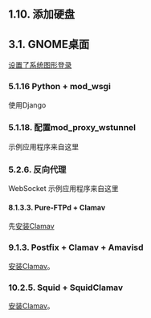 

## 1.10. 添加硬盘


## 3.1. GNOME桌面

[设置了系统图形登录](https://www.server-world.info/en/note?os=CentOS_7&p=runlevel)


### 5.1.16 Python + mod_wsgi

使用Django


### 5.1.18. 配置mod_proxy_wstunnel

示例应用程序来自这里

### 5.2.6. 反向代理

WebSocket 示例应用程序来自这里

#### 8.1.3.3. Pure-FTPd + Clamav

先[安装Clamav](https://www.server-world.info/en/note?os=CentOS_7&p=clamav)

### 9.1.3. Postfix + Clamav + Amavisd

[安装Clamav](https://www.server-world.info/en/note?os=CentOS_7&p=clamav)。

### 10.2.5. Squid + SquidClamav

[安装Clamav](https://www.server-world.info/en/note?os=CentOS_7&p=clamav)。












